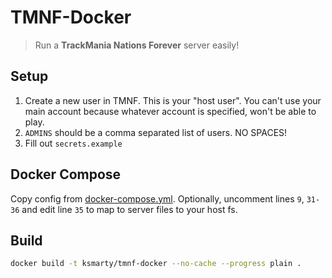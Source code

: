 # TMNF-Docker

> Run a **TrackMania Nations Forever** server easily!

## Setup

1. Create a new user in TMNF. This is your "host user". You can't use your main account because whatever account is specified, won't be able to play.
2. `ADMINS` should be a comma separated list of users. NO SPACES!
3. Fill out `secrets.example`

## Docker Compose

Copy config from [docker-compose.yml](./docker-compose.yml). Optionally, uncomment lines `9`, `31-36` and edit line `35` to map to server files to your host fs.

## Build

```sh
docker build -t ksmarty/tmnf-docker --no-cache --progress plain .
```
